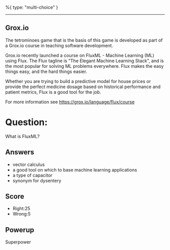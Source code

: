 %{
 type: "multi-choice"
}

---
## Grox.io
The tetrominoes game that is the basis of this game
is developed as part of a Grox.io course
in teaching software development.

Grox.io recently launched a course
on FluxML - Machine Learning (ML) using Flux.
The Flux tagline is "The Elegant Machine Learning Stack",
and is the most popular for solving ML problems everywhere.
Flux makes the easy things easy,
and the hard things easier.

Whether you are trying to build a predictive model for house prices
or provide the perfect medicine dosage based on historical performance
and patient metrics,
Flux is a good tool for the job.

For more information see https://grox.io/language/flux/course

# Question:
What is FluxML?

## Answers
- vector calculus
- a good tool on which to base machine learning applications
- a type of capacitor
- synonym for dysentery


## Score
- Right:25
- Wrong:5

## Powerup
Superpower
